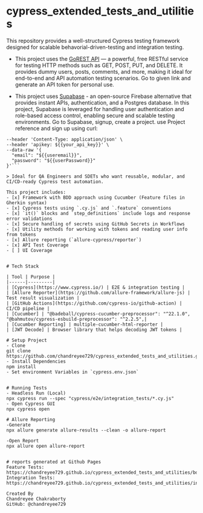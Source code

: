 # cypress_extended_tests_and_utilities
This repository provides a well-structured Cypress testing framework designed for scalable behavorial-driven-testing and integration testing. 


- This project uses the [GoREST API](https://gorest.co.in/) — a powerful, free RESTful service for testing HTTP methods such as GET, POST, PUT, and DELETE. It provides dummy users, posts, comments, and more, making it ideal for end-to-end and API automation testing scenarios.
Go to given link and generate an API token for personal use.

- This project uses [Supabase](https://supabase.com/) - an open-source Firebase alternative that provides instant APIs, authentication, and a Postgres database. In this project, Supabase is leveraged for handling user authentication and role-based access control, enabling secure and scalable testing environments.
Go to Supabase, signup, create a project. use Project reference and sign up using curl:

```curl --location 'https://${{project_reference_no}}$.supabase.co/auth/v1/signup' \
--header 'Content-Type: application/json' \
--header 'apikey: ${{your_api_key}}' \
--data-raw '{
  "email": "${{useremail}}",
  "password": "${{userPassword}}"
}'```

> Ideal for QA Engineers and SDETs who want reusable, modular, and CI/CD-ready Cypress test automation.

This project includes:
- [x] Framework with BDD approach using Cucumber (Feature files in Gherkin syntax) 
- [x] Cypress tests using `.cy.js` and `.feature` conventions
- [x] `it()` blocks and `step_definitions` include logs and response error validations
- [x] Secure handling of secrets using GitHub Secrets in Workflows
- [x] Utility methods for working with tokens and reading user info from tokens
- [x] Allure reporting (`allure-cypress/reporter`)
- [x] API Test Coverage
- [ ] UI Coverage


# Tech Stack

| Tool | Purpose |
|------|---------|
| [Cypress](https://www.cypress.io/) | E2E & integration testing |
| [Allure Reporter](https://github.com/allure-framework/allure-js) | Test result visualization |
| [GitHub Actions](https://github.com/cypress-io/github-action) | CI/CD pipeline |
| [Cucumber] | "@badeball/cypress-cucumber-preprocessor": "^22.1.0", "@bahmutov/cypress-esbuild-preprocessor": "^2.2.5",|
| [Cucumber Reporting] | multiple-cucumber-html-reporter |
| [JWT Decode] | Browser library that helps decoding JWT tokens |

# Setup Project
- Clone
git clone https://github.com/chandreyee729/cypress_extended_tests_and_utilities.git
- Install Dependencies
npm install
- Set environment Variables in `cypress.env.json`


# Running Tests
- Headless Run (Local)
npx cypress run --spec "cypress/e2e/integration_tests/*.cy.js" 
- Open Cypress GUI
npx cypress open

# Allure Reporting
-Generate 
npx allure generate allure-results --clean -o allure-report

-Open Report
npx allure open allure-report


# reports generated at Github Pages
Feature Tests: https://chandreyee729.github.io/cypress_extended_tests_and_utilities/bdd_feature_report/
Integration Tests: https://chandreyee729.github.io/cypress_extended_tests_and_utilities/integration_report/

Created By
Chandreyee Chakraborty
GitHub: @chandreyee729
